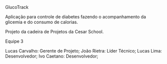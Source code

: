 GlucoTrack

Aplicação para controle de diabetes fazendo o acompanhamento da glicemia e do consumo de calorias.

Projeto da cadeira de Projetos da Cesar School.

Equipe 3

Lucas Carvalho: Gerente de Projeto;
João Rietra: Líder Técnico;
Lucas Lima: Desenvolvedor;
Ivo Caetano: Desenvolvedor;
